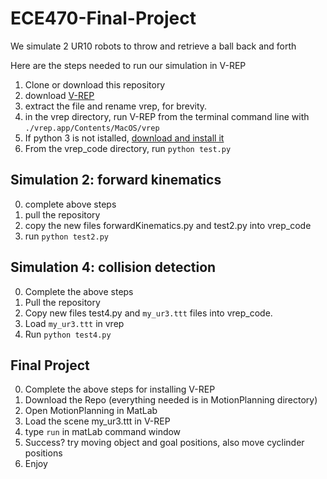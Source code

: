 # ECE470-Final-Project
We simulate 2 UR10 robots to throw and retrieve a ball back and forth

Here are the steps needed to run our simulation in V-REP
1. Clone or download this repository
1. download [V-REP](http://coppeliarobotics.com/files/V-REP_PRO_EDU_V3_4_0_Mac.zip)
2. extract the file and rename vrep, for brevity.
3. in the vrep directory, run V-REP from the terminal command line with `./vrep.app/Contents/MacOS/vrep`
5. If python 3 is not istalled, [download and install it](https://www.anaconda.com)
5. From the vrep_code directory, run `python test.py`




## Simulation 2: forward kinematics
0. complete above steps
1. pull the repository
999. copy the new files forwardKinematics.py and test2.py into vrep_code
3. run `python test2.py`

## Simulation 4: collision detection
0. Complete the above steps
1. Pull the repository
2. Copy new files test4.py and `my_ur3.ttt` files into vrep_code.
4. Load `my_ur3.ttt` in vrep
3. Run `python test4.py`

## Final Project
0. Complete the above steps for installing V-REP
1. Download the Repo (everything needed is in MotionPlanning directory)
3. Open MotionPlanning in MatLab
4. Load the scene my_ur3.ttt in V-REP
5. type `run` in matLab command window
6. Success? try moving object and goal positions, also move cyclinder positions
7. Enjoy
